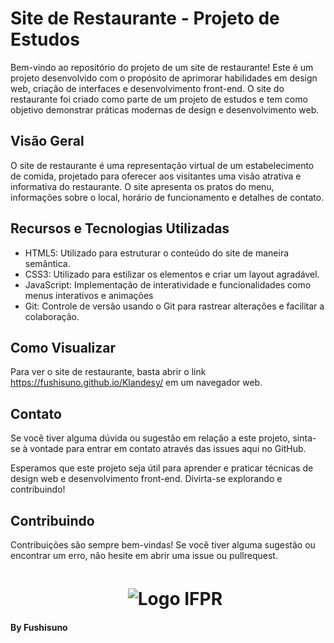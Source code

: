
# Site de Restaurante - Projeto de Estudos

Bem-vindo ao repositório do projeto de um site de restaurante! Este é um projeto desenvolvido com o propósito de aprimorar habilidades em design web, criação de interfaces e desenvolvimento front-end. O site do restaurante foi criado como parte de um projeto de estudos e tem como objetivo demonstrar práticas modernas de design e desenvolvimento web.

## Visão Geral

O site de restaurante é uma representação virtual de um estabelecimento de comida, projetado para oferecer aos visitantes uma visão atrativa e informativa do restaurante. O site apresenta os pratos do menu, informações sobre o local, horário de funcionamento e detalhes de contato.

## Recursos e Tecnologias Utilizadas

-   HTML5: Utilizado para estruturar o conteúdo do site de maneira semântica.
-   CSS3: Utilizado para estilizar os elementos e criar um layout agradável.
-   JavaScript: Implementação de interatividade e funcionalidades como menus interativos e animações
-   Git: Controle de versão usando o Git para rastrear alterações e facilitar a colaboração.

## Como Visualizar

Para ver o site de restaurante, basta abrir o link https://fushisuno.github.io/Klandesy/ em um navegador web.

## Contato

Se você tiver alguma dúvida ou sugestão em relação a este projeto, sinta-se à vontade para entrar em contato através das issues aqui no GitHub.

Esperamos que este projeto seja útil para aprender e praticar técnicas de design web e desenvolvimento front-end. Divirta-se explorando e contribuindo!

## Contribuindo

Contribuições são sempre bem-vindas! Se você tiver alguma sugestão ou encontrar um erro, não hesite em abrir uma issue ou pullrequest.

## 

#      ㅤ ㅤ ㅤ ㅤ ㅤ ㅤ![Logo IFPR](https://seeklogo.com/images/I/instituto-federal-do-parana-logo-BF04AAA077-seeklogo.com.png)
**By Fushisuno**
